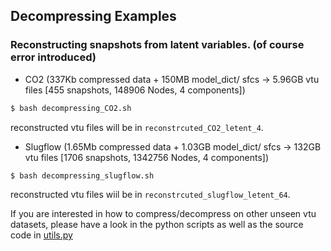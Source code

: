 ## Decompressing Examples
### Reconstructing snapshots from latent variables. (of course error introduced)

* CO2 (337Kb compressed data + 150MB model_dict/ sfcs -> 5.96GB vtu files [455 snapshots, 148906 Nodes, 4 components])
```sh
$ bash decompressing_CO2.sh 
```
reconstructed vtu files will be in `reconstrcuted_CO2_letent_4`.

* Slugflow (1.65Mb compressed data + 1.03GB model_dict/ sfcs -> 132GB vtu files [1706 snapshots, 1342756 Nodes, 4 components])
```sh
$ bash decompressing_slugflow.sh
```
reconstructed vtu files wiil be in `reconstrcuted_slugflow_letent_64`.

If you are interested in how to compress/decompress on other unseen vtu datasets, please have a look in the python scripts as well as the source code in [utils.py](https://github.com/acse-jy220/SFC-CAE-Ready-to-use/blob/main/sfc_cae/utils.py)